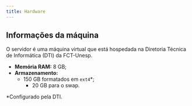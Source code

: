 ```yaml
---
title: Hardware
---
```


## Informações da máquina

O servidor é uma máquina virtual que está hospedada na Diretoria Técnica de Informática (DTI) da FCT-Unesp.

- **Memória RAM:** 8 GB;
- **Armazenamento:**
  - 150 GB formatados em `ext4`\*;
    - 20 GB para o swap.

\*Configurado pela DTI.
